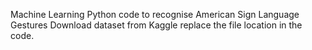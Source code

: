 Machine Learning Python code to recognise American Sign Language Gestures
Download dataset from Kaggle replace the file location in the code.
